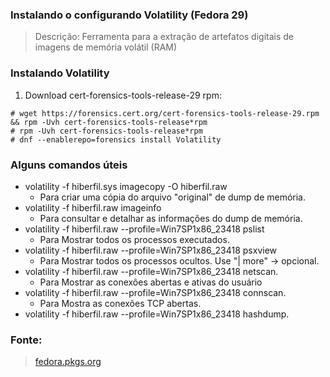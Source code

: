 ###  Instalando o configurando Volatility (Fedora 29)

> Descrição: Ferramenta para a extração de artefatos digitais de imagens de memória volátil (RAM)


### Instalando Volatility
 1.  Download cert-forensics-tools-release-29 rpm:
```
# wget https://forensics.cert.org/cert-forensics-tools-release-29.rpm && rpm -Uvh cert-forensics-tools-release*rpm
# rpm -Uvh cert-forensics-tools-release*rpm
# dnf --enablerepo=forensics install Volatility
```
### Alguns comandos úteis
-   volatility -f hiberfil.sys imagecopy -O hiberfil.raw
	- Para criar uma cópia do arquivo "original" de dump de memória.
-   volatility -f hiberfil.raw imageinfo 
	- Para consultar e detalhar as informações do dump de memória.
-   volatility -f hiberfil.raw --profile=Win7SP1x86_23418 pslist 
	-  Para Mostrar todos os processos executados.
-   volatility -f hiberfil.raw --profile=Win7SP1x86_23418 psxview 
	-  Para Mostrar todos os processos ocultos. Use "| more" -> opcional.
-   volatility -f hiberfil.raw --profile=Win7SP1x86_23418 netscan.
	- Para Mostrar as conexões abertas e ativas do usuário
-   volatility -f hiberfil.raw --profile=Win7SP1x86_23418 connscan.
	- Para Mostra as conexões TCP abertas.
-   volatility -f hiberfil.raw --profile=Win7SP1x86_23418 hashdump.

### Fonte:
> [fedora.pkgs.org](https://fedora.pkgs.org/28/forensics-x86_64/Volatility-2.6-2.fc28.x86_64.rpm.html)
